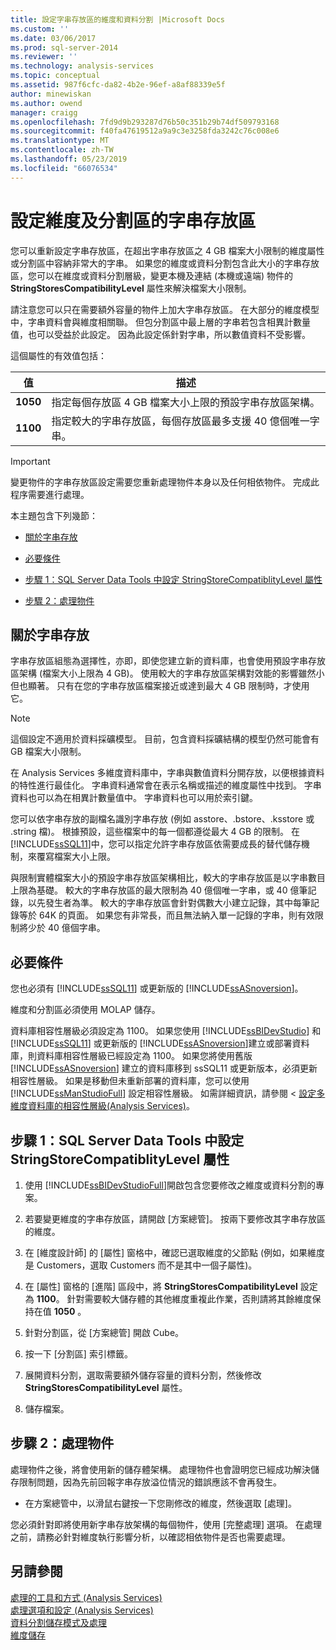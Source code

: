 ```yaml
---
title: 設定字串存放區的維度和資料分割 |Microsoft Docs
ms.custom: ''
ms.date: 03/06/2017
ms.prod: sql-server-2014
ms.reviewer: ''
ms.technology: analysis-services
ms.topic: conceptual
ms.assetid: 987f6cfc-da82-4b2e-96ef-a8af88339e5f
author: minewiskan
ms.author: owend
manager: craigg
ms.openlocfilehash: 7fd9d9b293287d76b50c351b29b74df509793168
ms.sourcegitcommit: f40fa47619512a9a9c3e3258fda3242c76c008e6
ms.translationtype: MT
ms.contentlocale: zh-TW
ms.lasthandoff: 05/23/2019
ms.locfileid: "66076534"
---
```

# <a name="configure-string-storage-for-dimensions-and-partitions"></a>設定維度及分割區的字串存放區
  您可以重新設定字串存放區，在超出字串存放區之 4 GB 檔案大小限制的維度屬性或分割區中容納非常大的字串。 如果您的維度或資料分割包含此大小的字串存放區，您可以在維度或資料分割層級，變更本機及連結 (本機或遠端) 物件的 **StringStoresCompatibilityLevel** 屬性來解決檔案大小限制。  
  
 請注意您可以只在需要額外容量的物件上加大字串存放區。 在大部分的維度模型中，字串資料會與維度相關聯。 但包分割區中最上層的字串若包含相異計數量值，也可以受益於此設定。 因為此設定係針對字串，所以數值資料不受影響。  
  
 這個屬性的有效值包括：  
  
|值|描述|  
|-----------|-----------------|  
|**1050**|指定每個存放區 4 GB 檔案大小上限的預設字串存放區架構。|  
|**1100**|指定較大的字串存放區，每個存放區最多支援 40 億個唯一字串。|  
  
> [!IMPORTANT]  
>  變更物件的字串存放區設定需要您重新處理物件本身以及任何相依物件。 完成此程序需要進行處理。  
  
 本主題包含下列幾節：  
  
-   [關於字串存放](#bkmk_background)  
  
-   [必要條件](#bkmk_prereq)  
  
-   [步驟 1：SQL Server Data Tools 中設定 StringStoreCompatiblityLevel 屬性](#bkmk_step1)  
  
-   [步驟 2：處理物件](#bkmk_step2)  
  
##  <a name="bkmk_background"></a> 關於字串存放  
 字串存放區組態為選擇性，亦即，即使您建立新的資料庫，也會使用預設字串存放區架構 (檔案大小上限為 4 GB)。 使用較大的字串存放區架構對效能的影響雖然小但也顯著。 只有在您的字串存放區檔案接近或達到最大 4 GB 限制時，才使用它。  
  
> [!NOTE]  
>  這個設定不適用於資料採礦模型。 目前，包含資料採礦結構的模型仍然可能會有 GB 檔案大小限制。  
  
 在 Analysis Services 多維度資料庫中，字串與數值資料分開存放，以便根據資料的特性進行最佳化。 字串資料通常會在表示名稱或描述的維度屬性中找到。 字串資料也可以為在相異計數量值中。 字串資料也可以用於索引鍵。  
  
 您可以依字串存放的副檔名識別字串存放 (例如 asstore、.bstore、.ksstore 或 .string 檔)。 根據預設，這些檔案中的每一個都遵從最大 4 GB 的限制。 在 [!INCLUDE[ssSQL11](../../includes/sssql11-md.md)]中，您可以指定允許字串存放區依需要成長的替代儲存機制，來覆寫檔案大小上限。  
  
 與限制實體檔案大小的預設字串存放區架構相比，較大的字串存放區是以字串數目上限為基礎。 較大的字串存放區的最大限制為 40 億個唯一字串，或 40 億筆記錄，以先發生者為準。 較大的字串存放區會針對偶數大小建立記錄，其中每筆記錄等於 64K 的頁面。 如果您有非常長，而且無法納入單一記錄的字串，則有效限制將少於 40 億個字串。  
  
##  <a name="bkmk_prereq"></a> 必要條件  
 您也必須有 [!INCLUDE[ssSQL11](../../includes/sssql11-md.md)] 或更新版的 [!INCLUDE[ssASnoversion](../../includes/ssasnoversion-md.md)]。  
  
 維度和分割區必須使用 MOLAP 儲存。  
  
 資料庫相容性層級必須設定為 1100。 如果您使用 [!INCLUDE[ssBIDevStudio](../../includes/ssbidevstudio-md.md)] 和 [!INCLUDE[ssSQL11](../../includes/sssql11-md.md)] 或更新版的 [!INCLUDE[ssASnoversion](../../includes/ssasnoversion-md.md)]建立或部署資料庫，則資料庫相容性層級已經設定為 1100。 如果您將使用舊版 [!INCLUDE[ssASnoversion](../../includes/ssasnoversion-md.md)] 建立的資料庫移到 ssSQL11 或更新版本，必須更新相容性層級。 如果是移動但未重新部署的資料庫，您可以使用 [!INCLUDE[ssManStudioFull](../../includes/ssmanstudiofull-md.md)] 設定相容性層級。 如需詳細資訊，請參閱 <<c0> [ 設定多維度資料庫的相容性層級&#40;Analysis Services&#41;](compatibility-level-of-a-multidimensional-database-analysis-services.md)。</c0>  
  
##  <a name="bkmk_step1"></a> 步驟 1：SQL Server Data Tools 中設定 StringStoreCompatiblityLevel 屬性  
  
1.  使用 [!INCLUDE[ssBIDevStudioFull](../../includes/ssbidevstudiofull-md.md)]開啟包含您要修改之維度或資料分割的專案。  
  
2.  若要變更維度的字串存放區，請開啟 [方案總管]。 按兩下要修改其字串存放區的維度。  
  
3.  在 [維度設計師] 的 [屬性] 窗格中，確認已選取維度的父節點 (例如，如果維度是 Customers，選取 Customers 而不是其中一個子屬性)。  
  
4.  在 [屬性] 窗格的 [進階] 區段中，將 **StringStoresCompatibilityLevel** 設定為 **1100**。 針對需要較大儲存體的其他維度重複此作業，否則請將其餘維度保持在值 **1050** 。  
  
5.  針對分割區，從 [方案總管] 開啟 Cube。  
  
6.  按一下 [分割區] 索引標籤。  
  
7.  展開資料分割，選取需要額外儲存容量的資料分割，然後修改 **StringStoresCompatibilityLevel** 屬性。  
  
8.  儲存檔案。  
  
##  <a name="bkmk_step2"></a> 步驟 2：處理物件  
 處理物件之後，將會使用新的儲存體架構。 處理物件也會證明您已經成功解決儲存限制問題，因為先前回報字串存放溢位情況的錯誤應該不會再發生。  
  
-   在方案總管中，以滑鼠右鍵按一下您剛修改的維度，然後選取 [處理]。  
  
 您必須針對即將使用新字串存放架構的每個物件，使用 [完整處理] 選項。 在處理之前，請務必針對維度執行影響分析，以確認相依物件是否也需要處理。  
  
## <a name="see-also"></a>另請參閱  
 [處理的工具和方式 &#40;Analysis Services&#41;](tools-and-approaches-for-processing-analysis-services.md)   
 [處理選項和設定 &#40;Analysis Services&#41;](processing-options-and-settings-analysis-services.md)   
 [資料分割儲存模式及處理](../multidimensional-models-olap-logical-cube-objects/partitions-partition-storage-modes-and-processing.md)   
 [維度儲存](../multidimensional-models-olap-logical-dimension-objects/dimensions-storage.md)  
  
  
